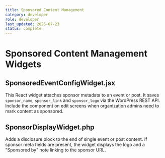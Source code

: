 ```yaml
---
title: Sponsored Content Management
category: developer
role: developer
last_updated: 2025-07-23
status: complete
---
```


# Sponsored Content Management Widgets

## SponsoredEventConfigWidget.jsx

This React widget attaches sponsor metadata to an event or post. It saves `sponsor_name`, `sponsor_link` and `sponsor_logo` via the WordPress REST API. Include the component on edit screens when organization admins need to mark content as sponsored.

## SponsorDisplayWidget.php

Adds a disclosure block to the end of single event or post content. If sponsor meta fields are present, the widget displays the logo and a "Sponsored by" note linking to the sponsor URL.

